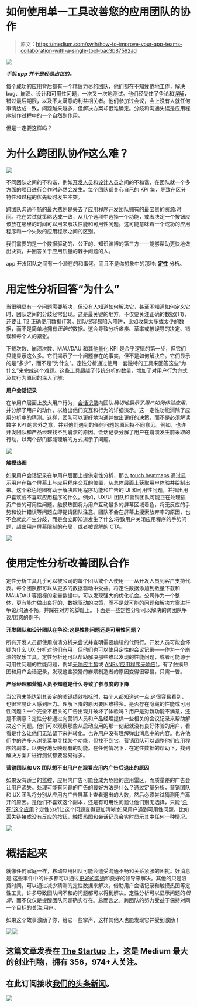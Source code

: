 # 如何使用单一工具改善您的应用团队的协作

> 原文：<https://medium.com/swlh/how-to-improve-your-app-teams-collaboration-with-a-single-tool-bac3b87592ad>

![](img/07990ef7a169b78942c2b704aa834377.png)

***手机 app 并不是轻易出世的。***

每个成功的应用背后都有一个精疲力尽的团队，他们都在不知疲倦地工作，解决 bug、崩溃、设计和可用性问题，一次又一次地测试。他们经受住了争论和[误解](https://blog.prototypr.io/in-their-shoes-designers-understanding-developers-30096c5cb4c1)，错过最后期限，以及不太满意的利益相关者。他们参加过会议，会上没有人就任何事情达成一致，问题越来越多，但解决方案却很难确定。分歧和沟通失误是应用程序制作过程中的一个自然副作用。

但是一定要这样吗？

# 为什么跨团队协作这么难？

![](img/56d5cb35a8e96708c09bc1d51c69ed99.png)

不同团队之间的不和谐，例如[开发人员](https://codeburst.io/7-things-i-wished-developers-did-more-of-when-working-with-designers-57cfcb2d4524)和[设计人员](https://medium.muz.li/7-things-i-wished-designers-did-more-of-when-working-with-developers-2c6fb251fce)之间的不和谐，在团队就一个多方面的项目进行合作时必然会发生。每个团队都关心自己的 KPI 集，导致在区分特性和过程的优先级时发生冲突。

跨团队沟通不畅的最大悲剧是失去了应用程序开发团队拥有的最宝贵的资源:时间。花在尝试就策略达成一致，从几个选项中选择一个功能，或者决定一个按钮应该放在哪里的时间可以用来解决性能和可用性问题。这可能意味着一个成功的应用程序和一个失败的应用程序之间的区别。

我们需要的是一个数据驱动的、公正的、知识渊博的第三方——能够帮助更快地做出决策，并回答关于应用质量的棘手问题的人。

app 开发团队之间有一个潜在的和事佬，而且不是你想象中的那种: [**定性**](https://usabilitygeek.com/quantitative-qualitative-analytics-data-power-couple/) 分析。

# 用定性分析回答“为什么”

当很明显有一个问题需要解决，但没有人知道如何解决它，甚至不知道如何定义它时，团队之间的分歧经常出现。这是最关键的地方，不仅要关注正确的数据(T1)，还要让 T2 正确使用数据(T3)。团队很容易陷入陷阱，比如收集太多或太少的数据，而不是简单地拥有*正确的*数据。这会导致分析瘫痪、草率或被误导的决定、错误和每个人的紧张。

下载次数、崩溃次数、MAU/DAU 和其他量化 KPI 是合乎逻辑的第一步，但它们只能显示这么多。它们揭示了一个问题存在的事实，但不是如何解决它。它们显示的是“多少”，而不是“为什么”。定性分析通过使用一套独特的工具来回答这些“为什么”来完成这个难题。这些工具超越了传统分析的数量，增加了对用户行为方式及其行为原因的深入了解:

**用户会话记录**

在单用户层面上放大用户行为，[会话记录](https://www.appsee.com/features/user-recordings?utm_source=medium&utm_medium=link&utm_campaign=thestartup_teamwork&utm_content=user_recording_feature&cpnid=701b0000000Wd7c)向团队*确切地展示了用户如何体验应用*，并分解了用户的动作，以给出他们交互和行为的详细演示。这一定性功能消除了应用分析中的猜测。这样，团队可以更好地沟通并做出更好的决策，而不是必须解读数字 KPI 的言外之意，并对他们遇到的任何问题的原因持不同意见。例如，也许开发团队和产品经理找不到崩溃的原因。会话记录分解了用户在崩溃发生前采取的行动，以两个部门都能理解的方式揭示了问题。

![](img/bb4310c0bf13bfc52b0002e36ed73b53.png)

**触摸热图**

如果用户会话记录在单用户层面上提供定性分析，那么 [touch heatmaps](https://www.appsee.com/features/touch-heatmaps?utm_source=medium&utm_medium=link&utm_campaign=thestartup_teamwork&utm_content=touch_heatmaps_feature&cpnid=701b0000000Wd7c) 通过显示用户在每个屏幕上与应用程序交互的位置，从总体层面上获取用户体验并绘制出来。这个彩色地图有助于解决应用程序功能和广告的 UI 和可用性问题，并指出用户喜欢或不喜欢应用程序的什么。例如，UX/UI 团队和营销团队可能正在处理插页广告的可用性问题。触摸热图将为用户互动最多的屏幕区域着色，将无反应的手势和设计错误等问题立即提请团队注意。团队不会在屏幕上搜索放弃率的原因，也不会就此产生分歧，而是会立即知道发生了什么:导致用户关闭应用程序的手势问题，超出用户屏幕限制的布局，或者被误解的 CTA。

![](img/bf3738b37d1d4c08a6df2097e1cf023e.png)

# 使用定性分析改善团队合作

定性分析工具几乎可以被公司的每个团队或个人使用——从开发人员到客户支持代表。每个团队都可以从更多的数据驱动中受益。将定性数据添加到数量下载和 MAU/DAU 等指标的定量数据中，可以发现强大的优化机会。公司作为一个整体，更有能力做出良好的、数据驱动的决策，而不是就可能的问题和解决方案进行争论/沟通不畅，并踩在对方的脚趾上。下面是一些定性分析可以解决的跨团队争议/困惑的例子:

**开发团队和设计团队在争论:这是性能问题还是可用性问题？**

所有开发人员都使用崩溃分析来尝试并查明需要编辑的代码行。开发人员可能会怀疑为什么 UX 分析对他们有用，但他们也可以使用定性的会议记录——作为一个崩溃的娱乐工具。定性分析还可以帮助解决那些难以发现的性能问题，或者可能源于可用性问题的性能问题，例如[无响应手势](https://blog.appsee.com/unresponsive-mobile-gestures-your-mobile-apps-hidden-troublemakers/?utm_source=medium&utm_medium=link&utm_campaign=thestartup_teamwork&utm_content=blog_post_unresponsive_gestures_hidden_troublemakers&cpnid=701b0000000Wd7c)或 [ANRs(应用程序无响应)](https://android.jlelse.eu/app-not-responding-now-what-fc44732a53eb)。有了触摸热图和用户会话记录，发现这些狡猾的麻烦制造者的原因变得很容易，只需一瞥。

**产品经理和营销人员不知道是什么导致了参与度的下降**

当公司未能达到其设定的关键绩效指标时，每个人都知道这一点:这很容易看到，也很容易让人感到压力。理解下降的原因要困难得多。是否存在隐藏的性能或可用性问题？一个完全不相关的广告出现并破坏了体验吗？用户是对新功能不满意，还是不满意？定性分析通过向营销人员和产品经理提供一些相关的会议记录来帮助解决这个问题。他们可以观察那些从启动应用的那一刻起就没有良好体验的用户，看看是什么让他们无法留下来并转化。也许用户没有理解弹出消息中的内容。也许他们中的许多人浏览菜单寻找某个功能，但找不到它，营销团队可以调整他们应用程序的副本，以更好地反映现有的功能。在任何情况下，在定性数据的帮助下，找到解决方案并进行测试都要容易得多。

**营销团队和 UX 团队想不出用户在观看应用内广告后退出的原因**

如果没有适当的监控，应用内广告可能会成为危险的应用雷区，而质量差的广告会让用户流失。处理可能有问题的广告的最好方法是什么？通过定量分析，营销团队和 UX 团队将分别从应用内广告屏幕上查看退出的人数，然后必须尝试猜测用户离开的原因。是他们不喜欢这个副本，还是有可用性问题让他们别无选择，只能“[杀死”这个应用](https://codeburst.io/why-users-kill-mobile-apps-33817ba1140f)？定性分析让这个问题变得更加清晰:如果用户遇到可用性问题，比如丢失链接或没有反应的按钮，触摸热图和会话记录会实时显示其中任何一种情况。

![](img/6953a0cd146d24838dc8ec1bba1874e8.png)

# 概括起来

就像任何家庭一样，移动应用团队可能会遭受沟通不畅和关系紧张的困扰。好消息是:这些事件中的许多都可以通过[更好的沟通](https://www.dtelepathy.com/blog/business/developers-designers-should-work-together)和良好的领导来解决。其他的只是浪费时间，可以通过减少猜测的定性数据来解决。借助用户会话记录和触摸热图等定性工具，许多导致团队间不和的问题都可以得到解决。定性分析可以显示问题的*根源*，而不仅仅是提醒团队问题确实存在。总而言之，跨团队的努力受益于保持对同一个目标的关注:用户。

如果这个故事激励了你，给它一些掌声，这样其他人也能发现它并受到激励！

[![](img/8e3877ca94df8a5d187bb835a38d7303.png)](https://www.appsee.com/start?utm_source=medium&utm_medium=banner&utm_campaign=thestartup_teamwork&utm_content=free_trial_banner&cpnid=701b0000000Wd7c)[![](img/308a8d84fb9b2fab43d66c117fcc4bb4.png)](https://medium.com/swlh)

## 这篇文章发表在 [The Startup](https://medium.com/swlh) 上，这是 Medium 最大的创业刊物，拥有 356，974+人关注。

## 在此订阅接收[我们的头条新闻](http://growthsupply.com/the-startup-newsletter/)。

[![](img/b0164736ea17a63403e660de5dedf91a.png)](https://medium.com/swlh)